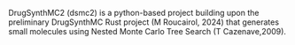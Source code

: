 DrugSynthMC2 (dsmc2) is a python-based project building upon the preliminary DrugSynthMC Rust project (M Roucairol, 2024) that generates small molecules using Nested Monte Carlo Tree Search (T Cazenave,2009).
